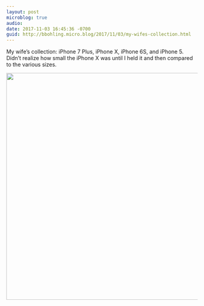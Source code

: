 ```yaml
---
layout: post
microblog: true
audio: 
date: 2017-11-03 16:45:36 -0700
guid: http://bbohling.micro.blog/2017/11/03/my-wifes-collection.html
---
```

My wife’s collection: iPhone 7 Plus, iPhone X, iPhone 6S, and iPhone 5. Didn’t realize how small the iPhone X was until I held it and then compared to the various sizes.


<img src="http://micro.brandonbohling.com/uploads/2017/f36007280b.jpg" width="600" height="599" />
